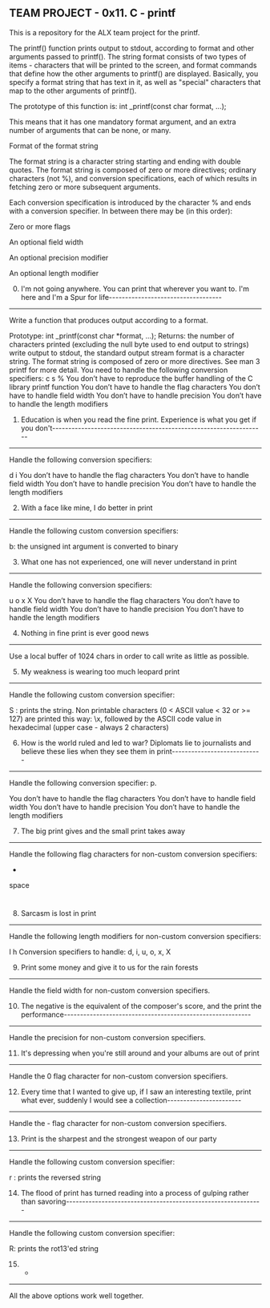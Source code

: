 TEAM PROJECT - 0x11. C - printf
-------------------------------

This is a repository for the ALX team project for the printf.

The printf() function prints output to stdout, according to format and other arguments passed to printf(). 
The string format consists of two types of items - characters that will be printed to the screen,
and format commands that define how the other arguments to printf() are displayed. Basically,
you specify a format string that has text in it, as well as "special" characters
that map to the other arguments of printf().


The prototype of this function is: int _printf(const char format, ...);

This means that it has one mandatory format argument, and an extra number of arguments that can be none, or many.

Format of the format string

The format string is a character string starting and ending with double quotes. The format string is composed of zero or more directives; ordinary characters (not %), and conversion specifications, each of which results in fetching zero or more subsequent arguments.

Each conversion specification is introduced by the character % and ends with a conversion specifier. In between there may be (in this order):

Zero or more flags

An optional field width

An optional precision modifier

An optional length modifier




0. I'm not going anywhere. You can print that wherever you want to. 
I'm here and I'm a Spur for life-----------------------------------
--------------------------------

Write a function that produces output according to a format.

Prototype: int _printf(const char *format, ...);
Returns: the number of characters printed (excluding the null byte used to end 
output to strings)
write output to stdout, the standard output stream
format is a character string. The format string is composed of zero or more 
directives. See man 3 printf for more detail. You need to handle the following 
conversion specifiers:
c
s
%
You don’t have to reproduce the buffer handling of the C library printf function
You don’t have to handle the flag characters
You don’t have to handle field width
You don’t have to handle precision
You don’t have to handle the length modifiers

1. Education is when you read the fine print. Experience is what you get if 
you don't------------------------------------------------------------------
---------
Handle the following conversion specifiers:

d
i
You don’t have to handle the flag characters
You don’t have to handle field width
You don’t have to handle precision
You don’t have to handle the length modifiers

2. With a face like mine, I do better in print
----------------------------------------------
Handle the following custom conversion specifiers:

b: the unsigned int argument is converted to binary

3. What one has not experienced, one will never understand in print
-------------------------------------------------------------------
Handle the following conversion specifiers:

u
o
x
X
You don’t have to handle the flag characters
You don’t have to handle field width
You don’t have to handle precision
You don’t have to handle the length modifiers

4. Nothing in fine print is ever good news
------------------------------------------
Use a local buffer of 1024 chars in order to call write as little as possible.

5. My weakness is wearing too much leopard print
------------------------------------------------
Handle the following custom conversion specifier:

S : prints the string.
Non printable characters (0 < ASCII value < 32 or >= 127) are printed this 
way: \x, followed by the ASCII code value in hexadecimal (upper case - 
always 2 characters)

6. How is the world ruled and led to war? Diplomats lie to journalists and 
believe these lies when they see them in print----------------------------
-----------------------------------------------
Handle the following conversion specifier: p.

You don’t have to handle the flag characters
You don’t have to handle field width
You don’t have to handle precision
You don’t have to handle the length modifiers

7. The big print gives and the small print takes away
-----------------------------------------------------
Handle the following flag characters for non-custom conversion specifiers:

+
space
#

8. Sarcasm is lost in print
---------------------------
Handle the following length modifiers for non-custom conversion specifiers:

l
h
Conversion specifiers to handle: d, i, u, o, x, X

9. Print some money and give it to us for the rain forests
----------------------------------------------------------
Handle the field width for non-custom conversion specifiers.

10. The negative is the equivalent of the composer's score, and the print 
the performance----------------------------------------------------------
---------------
Handle the precision for non-custom conversion specifiers.

11. It's depressing when you're still around and your albums are out of print
-----------------------------------------------------------------------------
Handle the 0 flag character for non-custom conversion specifiers.

12. Every time that I wanted to give up, if I saw an interesting textile, 
print what ever, suddenly I would see a collection-----------------------
--------------------------------------------------
Handle the - flag character for non-custom conversion specifiers.

13. Print is the sharpest and the strongest weapon of our party
---------------------------------------------------------------
Handle the following custom conversion specifier:

r : prints the reversed string

14. The flood of print has turned reading into a process of gulping rather 
than savoring-------------------------------------------------------------
-------------
Handle the following custom conversion specifier:

R: prints the rot13'ed string

15. *
-----
All the above options work well together.
